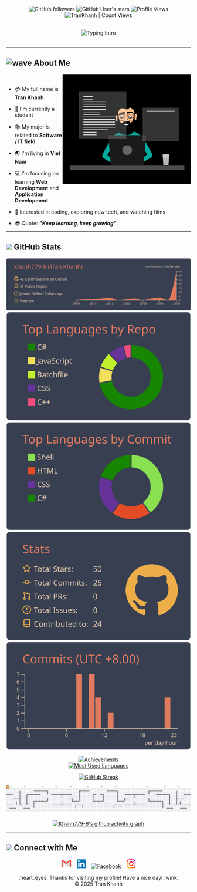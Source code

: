<p align="center">
  <img alt="GitHub followers" src="https://img.shields.io/github/followers/Khanh779-9?style=for-the-badge&labelColor=373e47&color=e07a5f&logo=github&logoColor=white"> 
  <img alt="GitHub User's stars" src="https://img.shields.io/github/stars/Khanh779-9?style=for-the-badge&labelColor=373e47&color=e07a5f&logo=github&logoColor=white"> 
  <img src="https://komarev.com/ghpvc/?username=Khanh779-9&style=for-the-badge&color=e07a5f&label=Profile%20Views&labelColor=373e47" alt="Profile Views" />

  <img alt="TranKhanh | Count Views" src="https://enemo786q3svfle.m.pipedream.net" />

</p>

<br/>

<div align="center">
  <img src="https://readme-typing-svg.herokuapp.com?font=Roboto+Slab&color=E07A5F&size=40&center=true&vCenter=true&width=650&lines=Hey+There!+I'm+Tran+Khanh;Welcome+to+my+GitHub+Profile!;Nice+to+meet+you+%3A)" alt="Typing Intro"/>
</div>

<br/>

---


## <img src="https://raw.githubusercontent.com/nixin72/nixin72/master/wave.gif" width="40" alt="wave" /> About Me
  <img style="padding-bottom:20px;" align="right" src="https://raw.githubusercontent.com/Khanh779-9/Khanh779-9/main/Gifs/81178b47a8598f0c81c4799f2cdd4057.gif" width="350" height="300" alt="fun gif"/>
  &nbsp;

- :credit_card: My full name is **Tran Khanh**  

- :school: I'm currently a student  

- :books: My major is related to **Software / IT field**  

- :earth_asia: I'm living in **Viet Nam**  

- :computer: I’m focusing on learning **Web Development** and **Application Development**  

- :monocle_face: Interested in coding, exploring new tech, and watching films

- :sunglasses: Quote: ***"Keep learning, keep growing"***  


---

## <img src="https://media.giphy.com/media/iY8CRBdQXODJSCERIr/giphy.gif" width="40"/> GitHub Stats
<div align="center">

[![](https://raw.githubusercontent.com/khanh779-9/Khanh779-9/main/profile-summary-card-output/calm/0-profile-details.svg)](https://github.com/vn7n24fzkq/github-profile-summary-cards)  
[![](https://raw.githubusercontent.com/khanh779-9/Khanh779-9/main/profile-summary-card-output/calm/1-repos-per-language.svg)](https://github.com/vn7n24fzkq/github-profile-summary-cards) [![](https://raw.githubusercontent.com/khanh779-9/Khanh779-9/main/profile-summary-card-output/calm/2-most-commit-language.svg)](https://github.com/vn7n24fzkq/github-profile-summary-cards)  
[![](https://raw.githubusercontent.com/khanh779-9/Khanh779-9/main/profile-summary-card-output/calm/3-stats.svg)](https://github.com/vn7n24fzkq/github-profile-summary-cards) [![](https://raw.githubusercontent.com/khanh779-9/Khanh779-9/main/profile-summary-card-output/calm/4-productive-time.svg)](https://github.com/vn7n24fzkq/github-profile-summary-cards)

<a href="#">![Achievements](https://github-readme-stats.vercel.app/api?username=Khanh779-9&theme=calm&count_private=true&hide_border=true&rank_icon=github&line_height=20)</a>  
<a href="#">![Most Used Languages](https://github-readme-stats.vercel.app/api/top-langs/?username=Khanh779-9&layout=compact&theme=calm&count_private=true&hide_border=true)</a>  

[![GitHub Streak](https://streak-stats.demolab.com?user=Khanh779-9&theme=calm)](https://git.io/streak-stats)

<picture>
  <source media="(prefers-color-scheme: dark)" srcset="https://raw.githubusercontent.com/Khanh779-9/Khanh779-9/output/pacman-contribution-graph-dark.svg">
  <source media="(prefers-color-scheme: light)" srcset="https://raw.githubusercontent.com/Khanh779-9/Khanh779-9/output/pacman-contribution-graph.svg">
  <img alt="pacman contribution graph" src="https://raw.githubusercontent.com/Khanh779-9/Khanh779-9/output/pacman-contribution-graph.svg">
</picture>

[![Khanh779-9's github activity graph](https://github-readme-activity-graph.vercel.app/graph?username=Khanh779-9&bg_color=373F51&color=EBCFB2&line=E07A5F&point=EBCFB2&area=true&hide_border=true)](https://github.com/ashutosh00710/github-readme-activity-graph)

</div>


---

## <img src='https://raw.githubusercontent.com/ShahriarShafin/ShahriarShafin/main/Assets/handshake.gif' width="60px"> Connect with Me
<p align="center">
  <a href="mailto:your-email@gmail.com"><img alt="Gmail" width="26px" src="https://github.com/SatYu26/SatYu26/blob/master/Assets/Gmail.svg" /></a> &nbsp;&nbsp;
  <a href="https://www.linkedin.com/" target="_blank"><img alt="Linkedin" width="24px" src="https://github.com/SatYu26/SatYu26/blob/master/Assets/Linkedin.svg" /></a> &nbsp;&nbsp;
  <a href="https://www.facebook.com/" target="_blank"><img alt="Facebook" width="24px" src="https://upload.wikimedia.org/wikipedia/en/0/04/Facebook_f_logo_%282021%29.svg" /></a> &nbsp;&nbsp;
  <a href="https://www.instagram.com/" target="_blank"><img alt="Instagram" width="24px" src="https://github.com/SatYu26/SatYu26/blob/master/Assets/Instagram.svg" /></a>
</p>

<div align="center">
  :heart_eyes: Thanks for visiting my profile! Have a nice day! :wink: <br/>
  &copy; 2025 Tran Khanh
</div>
